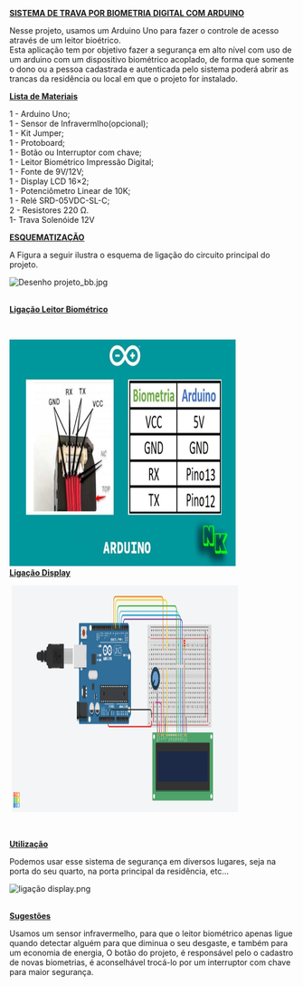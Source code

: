 <!-- #######  YAY, I AM THE SOURCE EDITOR! #########-->
<p><span style="text-decoration: underline;"><strong>SISTEMA DE TRAVA POR BIOMETRIA DIGITAL COM ARDUINO</strong></span></p>
<p>Nesse projeto, usamos um Arduino Uno para fazer o controle de acesso atrav&eacute;s de um leitor bio&eacute;trico. <br />Esta aplica&ccedil;&atilde;o tem por objetivo fazer a seguran&ccedil;a em alto n&iacute;vel com uso de um arduino com um dispositivo biom&eacute;trico acoplado, de forma que somente o dono ou a pessoa cadastrada e autenticada pelo sistema poder&aacute; abrir as trancas da resid&ecirc;ncia ou local em que o projeto for instalado.</p>
<p><span style="text-decoration: underline;"><strong>Lista de Materiais</strong></span></p>
<p>1 - Arduino Uno;<br />1 - Sensor de Infravermlho(opcional);<br />1 - Kit Jumper;<br />1 - Protoboard;<br />1 - Bot&atilde;o ou Interruptor com chave;<br />1 - Leitor Biom&eacute;trico Impress&atilde;o Digital;<br />1 - Fonte de 9V/12V;<br />1 - Display LCD 16&times;2;<br />1 - Potenci&ocirc;metro Linear de 10K;<br />1 - Rel&eacute; SRD-05VDC-SL-C;<br />2 - Resistores 220 Ω.<br />1- Trava Solen&oacute;ide 12V</p>
<p><span style="text-decoration: underline;"><strong>ESQUEMATIZA&Ccedil;&Atilde;O</strong></span></p>
<p>A Figura a seguir ilustra o esquema de liga&ccedil;&atilde;o do circuito principal do projeto.</p>
<p><img src="e" alt="Desenho projeto_bb.jpg" width="900" height="400" /></p>
<p><br /><span style="text-decoration: underline;"><strong>Liga&ccedil;&atilde;o Leitor Biom&eacute;trico</strong></span></p>
<p>&nbsp;</p>
<p><img src="https://github.com/PedroHPorto/SISTEMA-DE-TRAVA-POR-BIOMETRIA-DIGITAL-COM-ARDUINO/blob/master/Esquematiza%C3%A7%C3%A3o%20Liga%C3%A7%C3%A3o%20Leitor%20Biom%C3%A9trico.jpg" alt="Esquematiza&ccedil;&atilde;o Liga&ccedil;&atilde;o Leitor Biom&eacute;trico.jpg" width="400" height="400" /><br /><span style="text-decoration: underline;"><strong>Liga&ccedil;&atilde;o Display</strong></span></p>
<p>&nbsp;<img src="liga&ccedil;&atilde;o display.png" alt="liga&ccedil;&atilde;o display.png" width="400" height="400" /></p>
<p>&nbsp;</p>
<p><span style="text-decoration: underline;"><strong>Utiliza&ccedil;&atilde;o</strong></span></p>
<p>Podemos usar esse sistema de seguran&ccedil;a em diversos lugares, seja na porta do seu quarto, na porta principal da resid&ecirc;ncia, etc...</p>
<p><img src="hgh" alt="liga&ccedil;&atilde;o display.png" width="400" height="400" /></p>
<p><br /><span style="text-decoration: underline;"><strong>Sugest&otilde;es</strong></span></p>
<p>Usamos um sensor infravermelho, para que o leitor biom&eacute;trico apenas ligue quando detectar algu&eacute;m para que diminua o seu desgaste, e tamb&eacute;m para um economia de energia, O bot&atilde;o do projeto, &eacute; respons&aacute;vel pelo o cadastro de novas biometrias, &eacute; aconselh&aacute;vel troc&aacute;-lo por um interruptor com chave para maior seguran&ccedil;a.</p>
<p>&nbsp;</p>
<p><strong>&nbsp;</strong></p>
